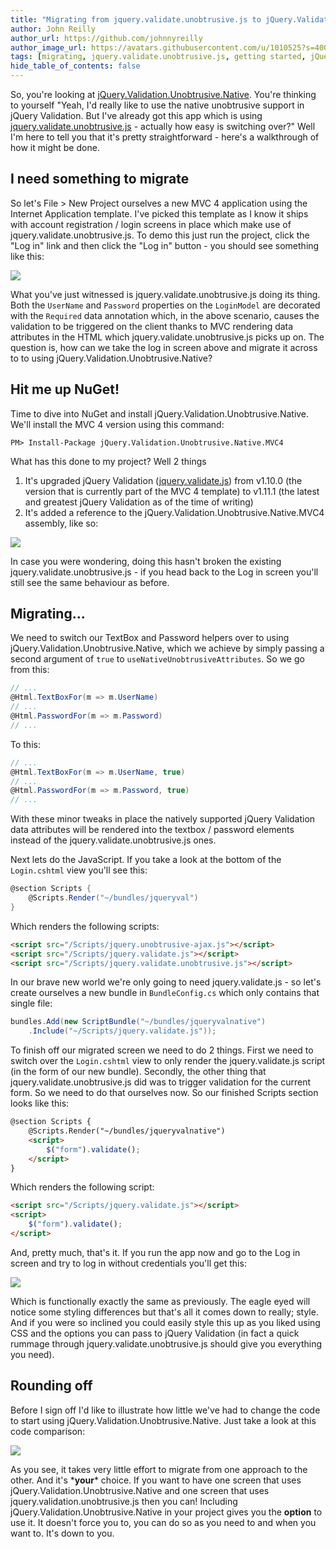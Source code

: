 ```yaml
---
title: "Migrating from jquery.validate.unobtrusive.js to jQuery.Validation.Unobtrusive.Native"
author: John Reilly
author_url: https://github.com/johnnyreilly
author_image_url: https://avatars.githubusercontent.com/u/1010525?s=400&u=294033082cfecf8ad1645b4290e362583b33094a&v=4
tags: [migrating, jquery.validate.unobtrusive.js, getting started, jQuery.Validation.Unobtrusive.Native, jQuery Validation]
hide_table_of_contents: false
---
```

So, you're looking at [jQuery.Validation.Unobtrusive.Native](<https://github.com/johnnyreilly/jQuery.Validation.Unobtrusive.Native>). You're thinking to yourself "Yeah, I'd really like to use the native unobtrusive support in jQuery Validation. But I've already got this app which is using [jquery.validate.unobtrusive.js](<https://www.nuget.org/packages/jQuery.Validation.Unobtrusive/>) \- actually how easy is switching over?" Well I'm here to tell you that it's pretty straightforward - here's a walkthrough of how it might be done.

 ## I need something to migrate

So let's File > New Project ourselves a new MVC 4 application using the Internet Application template. I've picked this template as I know it ships with account registration / login screens in place which make use of jquery.validate.unobtrusive.js. To demo this just run the project, click the "Log in" link and then click the "Log in" button - you should see something like this:

![](http://1.bp.blogspot.com/-7JxyO2uaVow/Uk5373yDbaI/AAAAAAAAAdk/gD8h47ObQcg/s400/BeforeLoginScreen.png)

What you've just witnessed is jquery.validate.unobtrusive.js doing its thing. Both the `UserName` and `Password` properties on the `LoginModel` are decorated with the `Required` data annotation which, in the above scenario, causes the validation to be triggered on the client thanks to MVC rendering data attributes in the HTML which jquery.validate.unobtrusive.js picks up on. The question is, how can we take the log in screen above and migrate it across to to using jQuery.Validation.Unobtrusive.Native?

## Hit me up NuGet!

Time to dive into NuGet and install jQuery.Validation.Unobtrusive.Native. We'll install the MVC 4 version using this command:

<div class="nuget-badge"><p><code>PM&gt; Install-Package jQuery.Validation.Unobtrusive.Native.MVC4</code></p></div>

What has this done to my project? Well 2 things

1. It's upgraded jQuery Validation ([jquery.validate.js](<http://jqueryvalidation.org/>)) from v1.10.0 (the version that is currently part of the MVC 4 template) to v1.11.1 (the latest and greatest jQuery Validation as of the time of writing)
2. It's added a reference to the jQuery.Validation.Unobtrusive.Native.MVC4 assembly, like so:

<!-- -->

![](http://3.bp.blogspot.com/-V-21V1Ypo3E/Uk583DTbegI/AAAAAAAAAd0/O0nv7w6kmew/s400/NewReference.png)

In case you were wondering, doing this hasn't broken the existing jquery.validate.unobtrusive.js - if you head back to the Log in screen you'll still see the same behaviour as before.

## Migrating...

We need to switch our TextBox and Password helpers over to using jQuery.Validation.Unobtrusive.Native, which we achieve by simply passing a second argument of `true` to `useNativeUnobtrusiveAttributes`. So we go from this:

```cs
// ...
@Html.TextBoxFor(m => m.UserName)
// ...
@Html.PasswordFor(m => m.Password)
// ...
```

To this:

```cs
// ...
@Html.TextBoxFor(m => m.UserName, true)
// ...
@Html.PasswordFor(m => m.Password, true)
// ...
```

With these minor tweaks in place the natively supported jQuery Validation data attributes will be rendered into the textbox / password elements instead of the jquery.validate.unobtrusive.js ones.

Next lets do the JavaScript. If you take a look at the bottom of the `Login.cshtml` view you'll see this:

```cs
@section Scripts {
    @Scripts.Render("~/bundles/jqueryval")
}
```

Which renders the following scripts:

```html
<script src="/Scripts/jquery.unobtrusive-ajax.js"></script>
<script src="/Scripts/jquery.validate.js"></script>
<script src="/Scripts/jquery.validate.unobtrusive.js"></script>
```

In our brave new world we're only going to need jquery.validate.js - so let's create ourselves a new bundle in `BundleConfig.cs` which only contains that single file:

```cs
bundles.Add(new ScriptBundle("~/bundles/jqueryvalnative")
    .Include("~/Scripts/jquery.validate.js"));
```

To finish off our migrated screen we need to do 2 things. First we need to switch over the `Login.cshtml` view to only render the jquery.validate.js script (in the form of our new bundle). Secondly, the other thing that jquery.validate.unobtrusive.js did was to trigger validation for the current form. So we need to do that ourselves now. So our finished Scripts section looks like this:

```html
@section Scripts {
    @Scripts.Render("~/bundles/jqueryvalnative")
    <script>
        $("form").validate();
    </script>
}
```

Which renders the following script:

```html
<script src="/Scripts/jquery.validate.js"></script>
<script>
    $("form").validate();
</script>
```

And, pretty much, that's it. If you run the app now and go to the Log in screen and try to log in without credentials you'll get this:

![](http://2.bp.blogspot.com/-nD3-3jW1_Yo/Uk7G5sTpsGI/AAAAAAAAAeE/NDNf4jqhJSk/s400/AfterLoginScreen.png)

Which is functionally exactly the same as previously. The eagle eyed will notice some styling differences but that's all it comes down to really; style. And if you were so inclined you could easily style this up as you liked using CSS and the options you can pass to jQuery Validation (in fact a quick rummage through jquery.validate.unobtrusive.js should give you everything you need).

## Rounding off

Before I sign off I'd like to illustrate how little we've had to change the code to start using jQuery.Validation.Unobtrusive.Native. Just take a look at this code comparison:

![](http://2.bp.blogspot.com/-vnA84f1JXHw/Uk7HoDPGqMI/AAAAAAAAAeM/qZVlRak92_o/s400/WhatsTheDifference.png)

As you see, it takes very little effort to migrate from one approach to the other. And it's \***your**\* choice. If you want to have one screen that uses jQuery.Validation.Unobtrusive.Native and one screen that uses jquery.validation.unobtrusive.js then you can! Including jQuery.Validation.Unobtrusive.Native in your project gives you the **option** to use it. It doesn't force you to, you can do so as you need to and when you want to. It's down to you.



